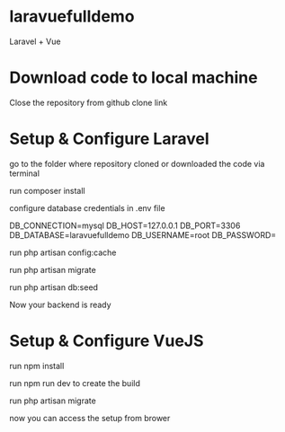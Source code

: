 # laravuefulldemo

Laravel + Vue

# Download code to local machine

Close the repository from github clone link

# Setup & Configure Laravel

go to the folder where repository cloned or downloaded the code via terminal

run composer install

configure database credentials in .env file

DB_CONNECTION=mysql
DB_HOST=127.0.0.1
DB_PORT=3306
DB_DATABASE=laravuefulldemo
DB_USERNAME=root
DB_PASSWORD=

run php artisan config:cache

run php artisan migrate

run php artisan db:seed

Now your backend is ready

# Setup & Configure VueJS

run npm install

run npm run dev to create the build

run php artisan migrate

now you can access the setup from brower 
